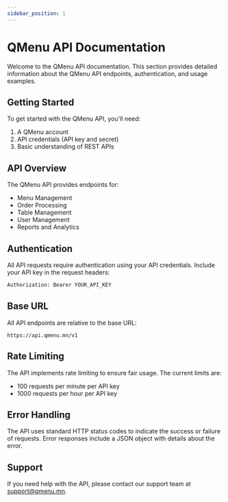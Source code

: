 ```yaml
---
sidebar_position: 1
---
```


# QMenu API Documentation

Welcome to the QMenu API documentation. This section provides detailed information about the QMenu API endpoints, authentication, and usage examples.

## Getting Started

To get started with the QMenu API, you'll need:

1. A QMenu account
2. API credentials (API key and secret)
3. Basic understanding of REST APIs

## API Overview

The QMenu API provides endpoints for:

- Menu Management
- Order Processing
- Table Management
- User Management
- Reports and Analytics

## Authentication

All API requests require authentication using your API credentials. Include your API key in the request headers:

```bash
Authorization: Bearer YOUR_API_KEY
```

## Base URL

All API endpoints are relative to the base URL:

```
https://api.qmenu.mn/v1
```

## Rate Limiting

The API implements rate limiting to ensure fair usage. The current limits are:

- 100 requests per minute per API key
- 1000 requests per hour per API key

## Error Handling

The API uses standard HTTP status codes to indicate the success or failure of requests. Error responses include a JSON object with details about the error.

## Support

If you need help with the API, please contact our support team at support@qmenu.mn. 